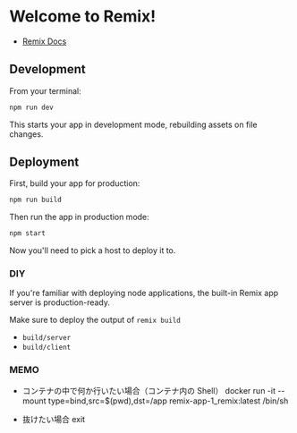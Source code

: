 # Welcome to Remix!

- [Remix Docs](https://remix.run/docs)

## Development

From your terminal:

```sh
npm run dev
```

This starts your app in development mode, rebuilding assets on file changes.

## Deployment

First, build your app for production:

```sh
npm run build
```

Then run the app in production mode:

```sh
npm start
```

Now you'll need to pick a host to deploy it to.

### DIY

If you're familiar with deploying node applications, the built-in Remix app server is production-ready.

Make sure to deploy the output of `remix build`

- `build/server`
- `build/client`

### MEMO

- コンテナの中で何か行いたい場合（コンテナ内の Shell）
  docker run -it --mount type=bind,src=$(pwd),dst=/app remix-app-1_remix:latest /bin/sh

- 抜けたい場合
  exit
